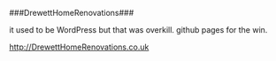 ###DrewettHomeRenovations###

it used to be WordPress but that was overkill. github pages for the win.

http://DrewettHomeRenovations.co.uk

